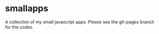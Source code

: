 # smallapps
A collection of my small javascript apps. Please see the gh-pages branch for the codes. 
